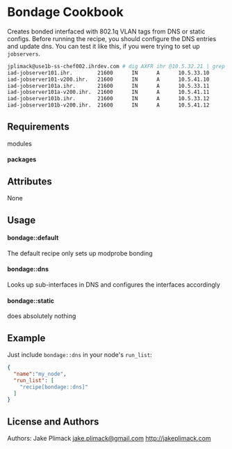 Bondage Cookbook
================
Creates bonded interfaced with 802.1q VLAN tags from DNS or static configs.
Before running the recipe, you should configure the DNS entries and update dns.
You can test it like this, if you were trying to set up `jobservers`.
```bash
jplimack@use1b-ss-chef002.ihrdev.com # dig AXFR ihr @10.5.32.21 | grep jobserver
iad-jobserver101.ihr.        21600      IN      A      10.5.33.10
iad-jobserver101-v200.ihr.   21600      IN      A      10.5.41.10
iad-jobserver101a.ihr.       21600      IN      A      10.5.33.11
iad-jobserver101a-v200.ihr.  21600      IN      A      10.5.41.11
iad-jobserver101b.ihr.       21600      IN      A      10.5.33.12
iad-jobserver101b-v200.ihr.  21600      IN      A      10.5.41.12
```

Requirements
------------
modules

#### packages

Attributes
----------
None

Usage
-----
#### bondage::default
The default recipe only sets up modprobe bonding
#### bondage::dns
Looks up sub-interfaces in DNS and configures the interfaces accordingly
#### bondage::static
does absolutely nothing

Example
-----
Just include `bondage::dns` in your node's `run_list`:

```json
{
  "name":"my_node",
  "run_list": [
    "recipe[bondage::dns]"
  ]
}
```
License and Authors
-------------------
Authors: Jake Plimack <jake.plimack@gmail.com> http://jakeplimack.com


